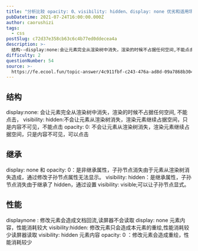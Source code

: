 ```yaml
---
title: "分析比较 opacity: 0、visibility: hidden、display: none 优劣和适用场景"
pubDatetime: 2021-07-24T16:00:00.000Z
author: caorushizi
tags:
  - css
postSlug: c72d37e358cb63c6c4b77ed0ddecea4a
description: >-
  结构--display:none:会让元素完全从渲染树中消失，渲染的时候不占据任何空间,不能点击，visibility:hidden:不会让元素从渲染树消失，渲染元素继续占据空间，只是内容不可见，不能
difficulty: 2
questionNumber: 54
source: >-
  https://fe.ecool.fun/topic-answer/4c911fbf-c243-476a-ad8d-09a7868b304e?orderBy=updateTime&order=desc&tagId=11
---
```


## 结构

display:none: 会让元素完全从渲染树中消失，渲染的时候不占据任何空间, 不能点击， visibility: hidden:不会让元素从渲染树消失，渲染元素继续占据空间，只是内容不可见，不能点击 opacity: 0: 不会让元素从渲染树消失，渲染元素继续占据空间，只是内容不可见，可以点击

## 继承

display: none 和 opacity: 0：是非继承属性，子孙节点消失由于元素从渲染树消失造成，通过修改子孙节点属性无法显示。 visibility: hidden：是继承属性，子孙节点消失由于继承了 hidden，通过设置 visibility: visible;可以让子孙节点显式。

## 性能

displaynone : 修改元素会造成文档回流,读屏器不会读取 display: none 元素内容，性能消耗较大 visibility:hidden: 修改元素只会造成本元素的重绘,性能消耗较少读屏器读取 visibility: hidden 元素内容 opacity: 0 ：修改元素会造成重绘，性能消耗较少
